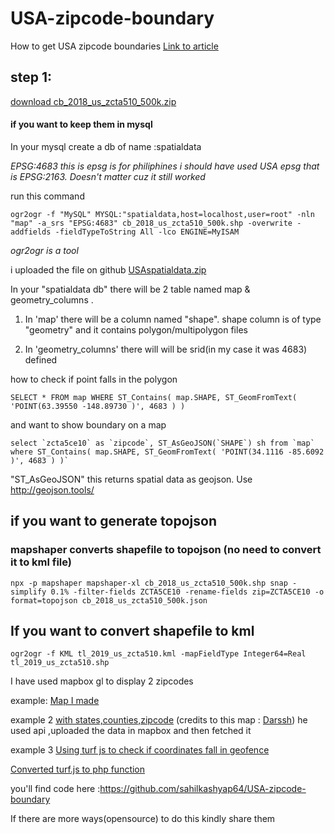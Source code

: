 # USA-zipcode-boundary
How to get USA zipcode boundaries
[Link to article](https://dev.to/sahilkashyap64/how-to-get-usa-zipcode-boundaries-and-show-them-on-map-mapbox-1gm1)

## step 1:
[download cb_2018_us_zcta510_500k.zip](https://www.census.gov/geographies/mapping-files/time-series/geo/carto-boundary-file.html)

#### if you want to keep them in mysql
In your mysql create a db of name :spatialdata

*EPSG:4683 this is epsg is for philiphines i should have used USA epsg that is EPSG:2163. Doesn't matter cuz it still worked*

run this command
```
ogr2ogr -f "MySQL" MYSQL:"spatialdata,host=localhost,user=root" -nln "map" -a_srs "EPSG:4683" cb_2018_us_zcta510_500k.shp -overwrite -addfields -fieldTypeToString All -lco ENGINE=MyISAM
```
*ogr2ogr is a tool*

i uploaded the file on github [USAspatialdata.zip](https://github.com/sahilkashyap64/USA-zipcode-boundary/blob/master/USAspatialdata.zip)

In your "spatialdata db" there will be 2 table named map & geometry_columns .

1. In 'map' there will be a column named "shape".
shape column is of type "geometry" and it contains polygon/multipolygon files

2. In 'geometry_columns' there will will be srid(in my case it was 4683) defined

how to check if point falls in the polygon
```
SELECT * FROM map WHERE ST_Contains( map.SHAPE, ST_GeomFromText( 'POINT(63.39550 -148.89730 )', 4683 ) )
```
and want to show boundary on a map
```
select `zcta5ce10` as `zipcode`, ST_AsGeoJSON(`SHAPE`) sh from `map` where ST_Contains( map.SHAPE, ST_GeomFromText( 'POINT(34.1116 -85.6092 )', 4683 ) )`
```
"ST_AsGeoJSON" this returns spatial data as geojson.
Use http://geojson.tools/

## if you want to generate topojson

### mapshaper converts shapefile to topojson (no need to convert it to kml file)
```
npx -p mapshaper mapshaper-xl cb_2018_us_zcta510_500k.shp snap -simplify 0.1% -filter-fields ZCTA5CE10 -rename-fields zip=ZCTA5CE10 -o format=topojson cb_2018_us_zcta510_500k.json
```
## If you want to convert shapefile to kml

```
ogr2ogr -f KML tl_2019_us_zcta510.kml -mapFieldType Integer64=Real tl_2019_us_zcta510.shp
```
I have used mapbox gl to display 2 zipcodes

example: [Map I made](https://sahilkashyap64.github.io/USA-zipcode-boundary/)

example 2 [with states,counties,zipcode](https://sahilkashyap64.github.io/USA-zipcode-boundary/index2) (credits to this map : [Darssh](https://github.com/Darssh))
he used api ,uploaded the data in mapbox and then fetched it

example 3 [Using turf js to check if coordinates fall in geofence](https://sahilkashyap64.github.io/USA-zipcode-boundary/mapbox+turf2.html)

[Converted turf.js to php function](https://dev.to/sahilkashyap64/turf-js-to-php-o1a)

you'll find code here :https://github.com/sahilkashyap64/USA-zipcode-boundary

If there are more ways(opensource) to do this kindly share them


